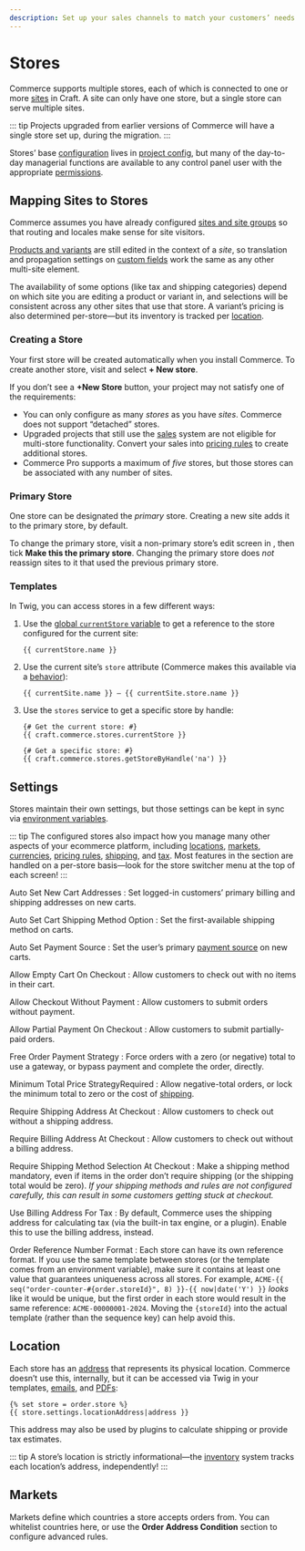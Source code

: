```yaml
---
description: Set up your sales channels to match your customers’ needs and locations.
---
```


# Stores

Commerce supports multiple stores, each of which is connected to one or more [sites](/5.x/system/sites.md) in Craft. A site can only have one store, but a single store can serve multiple sites.

::: tip
Projects upgraded from earlier versions of Commerce will have a single store set up, during the migration.
:::

Stores’ base [configuration](#settings) lives in [project config](/5.x/system/project-config.md), but many of the day-to-day managerial functions are available to any control panel user with the appropriate [permissions](../reference/permissions.md).

## Mapping Sites to Stores

Commerce assumes you have already configured [sites and site groups](/5.x/system/sites.md) so that routing and locales make sense for site visitors.

[Products and variants](products-variants.md) are still edited in the context of a _site_, so translation and propagation settings on [custom fields](/5.x/system/fields.md) work the same as any other multi-site element.

The availability of some options (like tax and shipping categories) depend on which site you are editing a product or variant in, and selections will be consistent across any other sites that use that store. A variant’s pricing is also determined per-store—but its inventory is tracked per [location](inventory.md).

### Creating a Store

Your first store will be created automatically when you install Commerce. To create another store, visit <Journey path="Commerce, System Settings, Stores" /> and select **+ New store**.

If you don’t see a **+New Store** button, your project may not satisfy one of the requirements:

- You can only configure as many _stores_ as you have _sites_. Commerce does not support “detached” stores.
- Upgraded projects that still use the [sales](sales.md) system are not eligible for multi-store functionality. Convert your sales into [pricing rules](pricing-rules.md) to create additional stores.
- Commerce Pro supports a maximum of _five_ stores, but those stores can be associated with any number of sites.

### Primary Store

One store can be designated the _primary_ store. Creating a new site adds it to the primary store, by default.

To change the primary store, visit a non-primary store’s edit screen in <Journey path="Commerce, System Settings, Stores" />, then tick **Make this the primary store**. Changing the primary store does _not_ reassign sites to it that used the previous primary store.

### Templates

In Twig, you can access stores in a few different ways:

1. Use the [global `currentStore` variable](../reference/twig.md#currentstore) to get a reference to the store configured for the current site:

    ```twig
    {{ currentStore.name }}
    ```

2. Use the current site’s `store` attribute (Commerce makes this available via a [behavior](/5.x/extend/behaviors.md)):

    ```twig
    {{ currentSite.name }} — {{ currentSite.store.name }}
    ```

3. Use the `stores` service to get a specific store by handle:

    ```twig
    {# Get the current store: #}
    {{ craft.commerce.stores.currentStore }}

    {# Get a specific store: #}
    {{ craft.commerce.stores.getStoreByHandle('na') }}
    ```

## Settings

Stores maintain their own settings, but those settings can be kept in sync via [environment variables](/5.x/configure.md#env).

::: tip
The configured stores also impact how you manage many other aspects of your ecommerce platform, including [locations](inventory.md), [markets](#markets), [currencies](currencies.md), [pricing rules](pricing-rules.md), [shipping](shipping.md), and [tax](tax.md). Most features in the <Journey path="Commerce, Store Management" /> section are handled on a per-store basis—look for the store switcher menu at the top of each screen!
:::

Auto Set New Cart Addresses
:   Set logged-in customers’ primary billing and shipping addresses on new carts.

Auto Set Cart Shipping Method Option
:   Set the first-available shipping method on carts.

Auto Set Payment Source
:   Set the user’s primary [payment source](../development/saving-payment-sources.md) on new carts.

Allow Empty Cart On Checkout
:   Allow customers to check out with no items in their cart.

Allow Checkout Without Payment
:   Allow customers to submit orders without payment.

Allow Partial Payment On Checkout
:   Allow customers to submit partially-paid orders.

Free Order Payment Strategy
:   Force orders with a zero (or negative) total to use a gateway, or bypass payment and complete the order, directly.

Minimum Total Price StrategyRequired
:   Allow negative-total orders, or lock the minimum total to zero or the cost of [shipping](shipping.md).

Require Shipping Address At Checkout
:   Allow customers to check out without a shipping address.

Require Billing Address At Checkout
:   Allow customers to check out without a billing address.

Require Shipping Method Selection At Checkout
:   Make a shipping method mandatory, even if items in the order don’t require shipping (or the shipping total would be zero). _If your shipping methods and rules are not configured carefully, this can result in some customers getting stuck at checkout._

Use Billing Address For Tax
:   By default, Commerce uses the shipping address for calculating tax (via the built-in tax engine, or a plugin). Enable this to use the billing address, instead.

Order Reference Number Format
:   Each store can have its own reference format. If you use the same template between stores (or the template comes from an environment variable), make sure it contains at least one value that guarantees uniqueness across all stores. For example, `ACME-{{ seq("order-counter-#{order.storeId}", 8) }}-{{ now|date('Y') }}` _looks_ like it would be unique, but the first order in each store would result in the same reference: `ACME-00000001-2024`. Moving the `{storeId}` into the actual template (rather than the sequence key) can help avoid this.

## Location

Each store has an [address](addresses.md) that represents its physical location. Commerce doesn’t use this, internally, but it can be accessed via Twig in your templates, [emails](emails.md), and [PDFs](pdfs.md):

```twig
{% set store = order.store %}
{{ store.settings.locationAddress|address }}
```

This address may also be used by plugins to calculate shipping or provide tax estimates.

::: tip
A store’s location is strictly informational—the [inventory](inventory.md) system tracks each location’s address, independently!
:::

## Markets

Markets define which countries a store accepts orders from. You can whitelist countries here, or use the **Order Address Condition** section to configure advanced rules.
